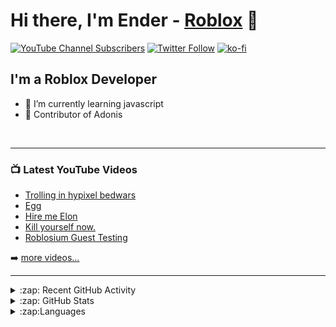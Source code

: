 # Hi there, I'm Ender - [Roblox](https://www.roblox.com/users/1005920857/profile) 👋 

[![YouTube Channel Subscribers](https://img.shields.io/youtube/channel/subscribers/UChX83cHEOtxQs3I7YO8nfRA?logo=youtube&logoColor=red&style=for-the-badge)][youtube]
[![Twitter Follow](https://img.shields.io/twitter/follow/DaEnderz?color=1DA1F2&logo=twitter&style=for-the-badge)](https://twitter.com/intent/follow?original_referer=https%3A%2F%2Fgithub.com%2FcodeSTACKr&screen_name=DaEnderz)
[![ko-fi](https://ko-fi.com/img/githubbutton_sm.svg)](https://ko-fi.com/C1C42HKWM)




## I'm a Roblox Developer

- 🌱 I’m currently learning javascript
- 🍟 Contributor of Adonis 


<br />

---

### 📺 Latest YouTube Videos

<!-- YOUTUBE:START -->
- [Trolling in hypixel bedwars](https://www.youtube.com/watch?v=NTFTjObGzN8)
- [Egg](https://www.youtube.com/watch?v=BLEXD5Bsktg)
- [Hire me Elon](https://www.youtube.com/watch?v=9KjGOgENRcM)
- [Kill yourself now.](https://www.youtube.com/watch?v=VCiNKXUX2Co)
- [Roblosium Guest Testing](https://www.youtube.com/watch?v=jMIq50mZkjA)
<!-- YOUTUBE:END -->

➡️ [more videos...](https://www.youtube.com/channel/UChX83cHEOtxQs3I7YO8nfRA)
<br />

---

<details>
  <summary>:zap: Recent GitHub Activity</summary>
  
<!--START_SECTION:activity-->
1. 🗣 Commented on [#850](https://github.com/Sceleratis/Adonis/issues/850) in [Sceleratis/Adonis](https://github.com/Sceleratis/Adonis)
2. 🗣 Commented on [#850](https://github.com/Sceleratis/Adonis/issues/850) in [Sceleratis/Adonis](https://github.com/Sceleratis/Adonis)
3. 🗣 Commented on [#850](https://github.com/Sceleratis/Adonis/issues/850) in [Sceleratis/Adonis](https://github.com/Sceleratis/Adonis)
4. 🗣 Commented on [#850](https://github.com/Sceleratis/Adonis/issues/850) in [Sceleratis/Adonis](https://github.com/Sceleratis/Adonis)
5. 🗣 Commented on [#850](https://github.com/Sceleratis/Adonis/issues/850) in [Sceleratis/Adonis](https://github.com/Sceleratis/Adonis)
<!--END_SECTION:activity-->

</details>


<details>
  <summary>:zap: GitHub Stats</summary>

  <img align="left" alt="Ender's GitHub Stats" src="https://github-readme-stats.vercel.app/api?username=DaEnder&show_icons=true&hide_border=false&title_color=ff652f&icon_color=FFE400&bg_color=09131B&text_color=ffffff&border_color=0c1a25" />

</details>

<details>
  <summary>:zap:Languages</summary>
  
[![Top Langs](https://github-readme-stats.vercel.app/api/top-langs/?username=anuraghazra&layout=compact)](https://github.com/anuraghazra/github-readme-stats)

</details>

[website]: https://robloxlabs.com
[twitter]: https://twitter.com/DaEnderz
[youtube]: https://www.youtube.com/channel/UChX83cHEOtxQs3I7YO8nfRA

